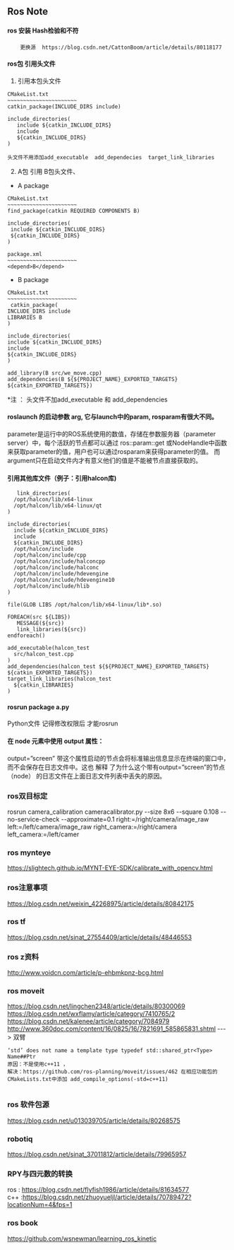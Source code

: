 ## Ros Note

#### ros 安装 Hash检验和不符
 ```
     更换源  https://blog.csdn.net/CattonBoom/article/details/80118177
 ```

#### ros包 引用头文件
 1. 引用本包头文件
 ```
 CMakeList.txt
 ~~~~~~~~~~~~~~~~~~~~~~
 catkin_package(INCLUDE_DIRS include)
    
 include_directories(
    include ${catkin_INCLUDE_DIRS}
    include
    ${catkin_INCLUDE_DIRS}
)

头文件不用添加add_executable  add_dependecies  target_link_libraries
 ```
 
 2. A包 引用 B包头文件、
 - A package
 ```
 CMakeList.txt
 ~~~~~~~~~~~~~~~~~~~~~~
 find_package(catkin REQUIRED COMPONENTS B)
 
 include_directories(
  include ${catkin_INCLUDE_DIRS}
  ${catkin_INCLUDE_DIRS}
)

 package.xml
 ~~~~~~~~~~~~~~~~~~~~~~
 <depend>B</depend>
 ```
 - B package
  ```
  CMakeList.txt
 ~~~~~~~~~~~~~~~~~~~~~~
   catkin_package(
  INCLUDE_DIRS include
  LIBRARIES B
  )
  
  include_directories(
  include ${catkin_INCLUDE_DIRS}
  include
  ${catkin_INCLUDE_DIRS}
)
  
  add_library(B src/we_move.cpp) 
  add_dependencies(B ${${PROJECT_NAME}_EXPORTED_TARGETS} ${catkin_EXPORTED_TARGETS})
  ```

 *注 ： 头文件不加add_executable 和 add_dependencies


#### roslaunch 的启动参数 arg, 它与launch中的param, rosparam有很大不同。
 parameter是运行中的ROS系统使用的数值，存储在参数服务器（parameter server）中，每个活跃的节点都可以通过 ros::param::get 或NodeHandle中函数来获取parameter的值，用户也可以通过rosparam来获得parameter的值。
而argument只在启动文件内才有意义他们的值是不能被节点直接获取的。

#### 引用其他库文件（例子：引用halcon库)
```
   link_directories(
  /opt/halcon/lib/x64-linux
  /opt/halcon/lib/x64-linux/qt
)

include_directories(
  include ${catkin_INCLUDE_DIRS}
  include
  ${catkin_INCLUDE_DIRS}
  /opt/halcon/include
  /opt/halcon/include/cpp
  /opt/halcon/include/halconcpp
  /opt/halcon/include/halconc
  /opt/halcon/include/hdevengine
  /opt/halcon/include/hdevengine10
  /opt/halcon/include/hlib
)

file(GLOB LIBS /opt/halcon/lib/x64-linux/lib*.so)

FOREACH(src ${LIBS})
   MESSAGE(${src})
   link_libraries(${src})
endforeach()

add_executable(halcon_test
  src/halcon_test.cpp
)
add_dependencies(halcon_test ${${PROJECT_NAME}_EXPORTED_TARGETS} ${catkin_EXPORTED_TARGETS})
target_link_libraries(halcon_test
  ${catkin_LIBRARIES} 
)
```

#### rosrun package a.py
Python文件 记得修改权限后  才能rosrun


#### 在 node 元素中使用 output 属性：
output=”screen”
带这个属性启动的节点会将标准输出信息显示在终端的窗口中，而不会保存在日志文件中。这也 解释 了为什么这个带有output=”screen”的节点（node） 的日志文件在上面日志文件列表中丢失的原因。 

###  ros双目标定
rosrun camera_calibration cameracalibrator.py --size 8x6 --square 0.108 --no-service-check --approximate=0.1 right:=/right/camera/image_raw left:=/left/camera/image_raw right_camera:=/right/camera left_camera:=/left/camer

### ros mynteye
https://slightech.github.io/MYNT-EYE-SDK/calibrate_with_opencv.html

###  ros注意事项
https://blog.csdn.net/weixin_42268975/article/details/80842175

###  ros tf
https://blog.csdn.net/sinat_27554409/article/details/48446553

###  ros z资料
http://www.voidcn.com/article/p-ehbmkpnz-bcg.html

### ros moveit
https://blog.csdn.net/lingchen2348/article/details/80300069</br>
https://blog.csdn.net/wxflamy/article/category/7410765/2</br>
https://blog.csdn.net/kalenee/article/category/7084979</br>
http://www.360doc.com/content/16/0825/16/7821691_585865831.shtml ---> 双臂
```使用moveit,在编译工作空间时遇到 /opt/ros/kinetic/include/moveit/macros/declare_ptr.h:52:16: error: ‘shared_ptr’ in namespace 
‘std’ does not name a template type typedef std::shared_ptr<Type> Name##Ptr
原因：不是使用c++11 ，
解决：https://github.com/ros-planning/moveit/issues/462 在相应功能包的CMakeLists.txt中添加 add_compile_options(-std=c++11)
     
``` 

### ros 软件包源
 https://blog.csdn.net/u013039705/article/details/80268575
 
### robotiq 
https://blog.csdn.net/sinat_37011812/article/details/79965957

### RPY与四元数的转换
ros : https://blog.csdn.net/flyfish1986/article/details/81634577 </br>
c++ :https://blog.csdn.net/zhuoyueljl/article/details/70789472?locationNum=4&fps=1

### ros book
https://github.com/wsnewman/learning_ros_kinetic
